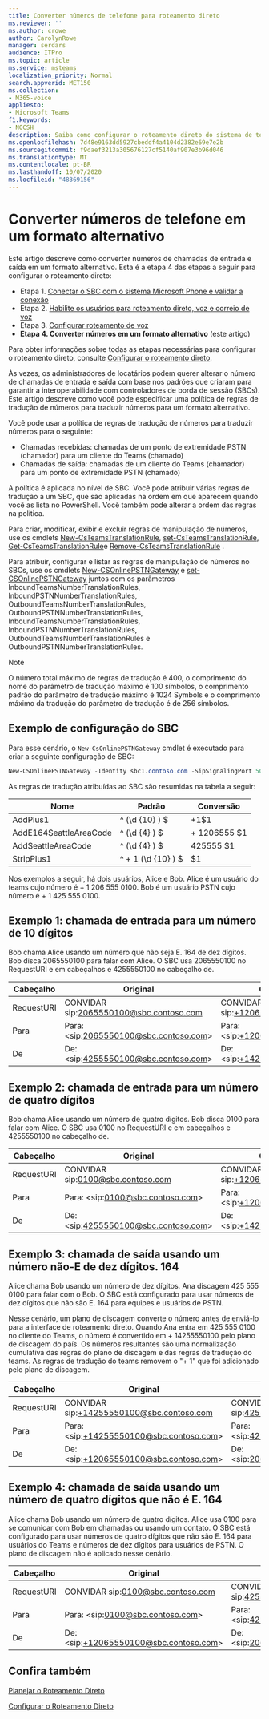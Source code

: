 ```yaml
---
title: Converter números de telefone para roteamento direto
ms.reviewer: ''
ms.author: crowe
author: CarolynRowe
manager: serdars
audience: ITPro
ms.topic: article
ms.service: msteams
localization_priority: Normal
search.appverid: MET150
ms.collection:
- M365-voice
appliesto:
- Microsoft Teams
f1.keywords:
- NOCSH
description: Saiba como configurar o roteamento direto do sistema de telefonia da Microsoft.
ms.openlocfilehash: 7d48e9163dd5927cbeddf4a4104d2382e69e7e2b
ms.sourcegitcommit: f9daef3213a305676127cf5140af907e3b96d046
ms.translationtype: MT
ms.contentlocale: pt-BR
ms.lasthandoff: 10/07/2020
ms.locfileid: "48369156"
---
```

# <a name="translate-phone-numbers-to-an-alternate-format"></a>Converter números de telefone em um formato alternativo

Este artigo descreve como converter números de chamadas de entrada e saída em um formato alternativo.  Esta é a etapa 4 das etapas a seguir para configurar o roteamento direto:

- Etapa 1. [Conectar o SBC com o sistema Microsoft Phone e validar a conexão](direct-routing-connect-the-sbc.md) 
- Etapa 2. [Habilite os usuários para roteamento direto, voz e correio de voz](direct-routing-enable-users.md)   
- Etapa 3. [Configurar roteamento de voz](direct-routing-voice-routing.md)
- **Etapa 4. Converter números em um formato alternativo**   (este artigo)

Para obter informações sobre todas as etapas necessárias para configurar o roteamento direto, consulte [Configurar o roteamento direto](direct-routing-configure.md).

Às vezes, os administradores de locatários podem querer alterar o número de chamadas de entrada e saída com base nos padrões que criaram para garantir a interoperabilidade com controladores de borda de sessão (SBCs). Este artigo descreve como você pode especificar uma política de regras de tradução de números para traduzir números para um formato alternativo. 

Você pode usar a política de regras de tradução de números para traduzir números para o seguinte:

- Chamadas recebidas: chamadas de um ponto de extremidade PSTN (chamador) para um cliente do Teams (chamado)
- Chamadas de saída: chamadas de um cliente do Teams (chamador) para um ponto de extremidade PSTN (chamado)

A política é aplicada no nível de SBC. Você pode atribuir várias regras de tradução a um SBC, que são aplicadas na ordem em que aparecem quando você as lista no PowerShell. Você também pode alterar a ordem das regras na política.

Para criar, modificar, exibir e excluir regras de manipulação de números, use os cmdlets [New-CsTeamsTranslationRule](https://docs.microsoft.com/powershell/module/skype/new-csteamstranslationrule), [set-CsTeamsTranslationRule](https://docs.microsoft.com/powershell/module/skype/set-csteamstranslationrule), [Get-CsTeamsTranslationRule](https://docs.microsoft.com/powershell/module/skype/get-csteamstranslationrule)e [Remove-CsTeamsTranslationRule](https://docs.microsoft.com/powershell/module/skype/remove-csteamstranslationrule) .

Para atribuir, configurar e listar as regras de manipulação de números no SBCs, use os cmdlets [New-CSOnlinePSTNGateway](https://docs.microsoft.com/powershell/module/skype/new-csonlinepstngateway) e [set-CSOnlinePSTNGateway](https://docs.microsoft.com/powershell/module/skype/set-csonlinepstngateway) juntos com os parâmetros InboundTeamsNumberTranslationRules, InboundPSTNNumberTranslationRules, OutboundTeamsNumberTranslationRules, OutboundPSTNNumberTranslationRules, InboundTeamsNumberTranslationRules, InboundPSTNNumberTranslationRules, OutboundTeamsNumberTranslationRules e OutboundPSTNNumberTranslationRules.

> [!NOTE]
> O número total máximo de regras de tradução é 400, o comprimento do nome do parâmetro de tradução máximo é 100 símbolos, o comprimento padrão do parâmetro de tradução máximo é 1024 Symbols e o comprimento máximo da tradução do parâmetro de tradução é de 256 símbolos.


## <a name="example-sbc-configuration"></a>Exemplo de configuração do SBC

Para esse cenário, o ```New-CsOnlinePSTNGateway``` cmdlet é executado para criar a seguinte configuração de SBC:

```PowerShell
New-CSOnlinePSTNGateway -Identity sbc1.contoso.com -SipSignalingPort 5061 –InboundTeamsNumberTranslationRules ‘AddPlus1’, ‘AddE164SeattleAreaCode’ -InboundPSTNNumberTranslationRules ‘AddPlus1’ -OutboundPSTNNumberTranslationRules ‘AddSeattleAreaCode’,  -OutboundTeamsNumberTranslationRules ‘StripPlus1’
```

As regras de tradução atribuídas ao SBC são resumidas na tabela a seguir:

|Nome  |Padrão |Conversão  |
|---------|---------|---------|
|AddPlus1     |^ (\d {10} ) $          |+1$1          |
|AddE164SeattleAreaCode      |^ (\d {4} ) $          | + 1206555 $1         |
|AddSeattleAreaCode    |^ (\d {4} ) $          | 425555 $1         |
|StripPlus1    |^ + 1 (\d {10} ) $          | $1         |

Nos exemplos a seguir, há dois usuários, Alice e Bob. Alice é um usuário do teams cujo número é + 1 206 555 0100. Bob é um usuário PSTN cujo número é + 1 425 555 0100.

## <a name="example-1-inbound-call-to-a-ten-digit-number"></a>Exemplo 1: chamada de entrada para um número de 10 dígitos

Bob chama Alice usando um número que não seja E. 164 de dez dígitos. Bob disca 2065550100 para falar com Alice.
O SBC usa 2065550100 no RequestURI e em cabeçalhos e 4255550100 no cabeçalho de.


|Cabeçalho  |Original |Cabeçalho traduzido |Parâmetro e regra aplicados  |
|---------|---------|---------|---------|
|RequestURI  |CONVIDAR sip:2065550100@sbc.contoso.com|CONVIDAR sip:+12065550100@sbc.contoso.com|InboundTeamsNumberTranslationRules 'AddPlus1'|
|Para    |Para: \<sip:2065550100@sbc.contoso.com>|Para: \<sip:+12065550100@sbc.contoso.com>|InboundTeamsNumberTranlationRules 'AddPlus1'|
|De   |De: \<sip:4255550100@sbc.contoso.com>|De: \<sip:+14255550100@sbc.contoso.com>|InboundPSTNNumberTranslationRules 'AddPlus1'|

## <a name="example-2-inbound-call-to-a-four-digit-number"></a>Exemplo 2: chamada de entrada para um número de quatro dígitos

Bob chama Alice usando um número de quatro dígitos. Bob disca 0100 para falar com Alice.
O SBC usa 0100 no RequestURI e em cabeçalhos e 4255550100 no cabeçalho de.


|Cabeçalho  |Original |Cabeçalho traduzido |Parâmetro e regra aplicados  |
|---------|---------|---------|---------|
|RequestURI  |CONVIDAR sip:0100@sbc.contoso.com          |CONVIDAR sip:+12065550100@sbc.contoso.com           |InboundTeamsNumberTranlationRules 'AddE164SeattleAreaCode'        |
|Para    |Para: \<sip:0100@sbc.contoso.com>|Para: \<sip:+12065550100@sbc.contoso.com>|InboundTeamsNumberTranlationRules 'AddE164SeattleAreaCode'         |
|De   |De: \<sip:4255550100@sbc.contoso.com>|De: \<sip:+14255550100@sbc.contoso.com>|InboundPSTNNumberTranlationRules 'AddPlus1'        |

## <a name="example-3-outbound-call-using-a-ten-digit-non-e164-number"></a>Exemplo 3: chamada de saída usando um número não-E de dez dígitos. 164

Alice chama Bob usando um número de dez dígitos. Ana discagem 425 555 0100 para falar com o Bob.
O SBC está configurado para usar números de dez dígitos que não são E. 164 para equipes e usuários de PSTN.

Nesse cenário, um plano de discagem converte o número antes de enviá-lo para a interface de roteamento direto. Quando Ana entra em 425 555 0100 no cliente do Teams, o número é convertido em + 14255550100 pelo plano de discagem do país. Os números resultantes são uma normalização cumulativa das regras do plano de discagem e das regras de tradução do teams. As regras de tradução do teams removem o "+ 1" que foi adicionado pelo plano de discagem.


|Cabeçalho  |Original |Cabeçalho traduzido |Parâmetro e regra aplicados  |
|---------|---------|---------|---------|
|RequestURI  |CONVIDAR sip:+14255550100@sbc.contoso.com          |CONVIDAR sip:4255550100@sbc.contoso.com       |OutboundPSTNNumberTranlationRules 'StripPlus1'         |
|Para    |Para: \<sip:+14255550100@sbc.contoso.com>|Para: \<sip:4255555555@sbc.contoso.com>|OutboundPSTNNumberTranlationRules 'StripPlus1'       |
|De   |De: \<sip:+12065550100@sbc.contoso.com>|De: \<sip:2065550100@sbc.contoso.com>|OutboundTeamsNumberTranlationRules 'StripPlus1'         |

## <a name="example-4-outbound-call-using-a-four-digit-non-e164-number"></a>Exemplo 4: chamada de saída usando um número de quatro dígitos que não é E. 164

Alice chama Bob usando um número de quatro dígitos. Alice usa 0100 para se comunicar com Bob em chamadas ou usando um contato.
O SBC está configurado para usar números de quatro dígitos que não são E. 164 para usuários do Teams e números de dez dígitos para usuários de PSTN. O plano de discagem não é aplicado nesse cenário.


|Cabeçalho  |Original |Cabeçalho traduzido |Parâmetro e regra aplicados  |
|---------|---------|---------|---------|
|RequestURI  |CONVIDAR sip:0100@sbc.contoso.com           |CONVIDAR sip:4255550100@sbc.contoso.com       |InboundTeamsNumberTranlationRules 'AddSeattleAreaCode'         |
|Para    |Para: \<sip:0100@sbc.contoso.com>|Para: \<sip:4255555555@sbc.contoso.com>|InboundTeamsNumberTranlationRulesList 'AddSeattleAreaCode'       |
|De   |De: \<sip:+12065550100@sbc.contoso.com>|De: \<sip:2065550100@sbc.contoso.com>| InboundPSTNNumberTranlationRules 'StripPlus1' |

## <a name="see-also"></a>Confira também

[Planejar o Roteamento Direto](direct-routing-plan.md)

[Configurar o Roteamento Direto](direct-routing-configure.md)
